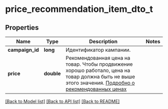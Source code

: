 # price_recommendation_item_dto_t

## Properties
Name | Type | Description | Notes
------------ | ------------- | ------------- | -------------
**campaign_id** | **long** | Идентификатор кампании. | 
**price** | **double** | Рекомендованная цена на товар. Чтобы продвижение хорошо работало, цена на товар должна быть не выше этого значения. [Подробно о рекомендованных ценах](https://yandex.ru/support/marketplace/marketing/campaigns.html#prices)  | 

[[Back to Model list]](../README.md#documentation-for-models) [[Back to API list]](../README.md#documentation-for-api-endpoints) [[Back to README]](../README.md)


